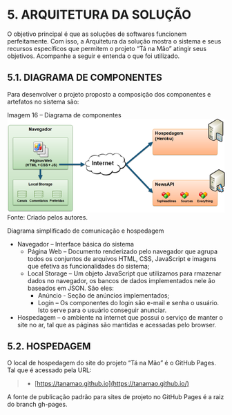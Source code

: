 # 5. ARQUITETURA DA SOLUÇÃO

O objetivo principal é que as soluções de softwares funcionem perfeitamente. Com isso, a Arquitetura da solução mostra o sistema e seus recursos específicos que permitem o projeto “Tá na Mão” atingir seus objetivos. Acompanhe a seguir e entenda o que foi utilizado.

## 5.1. DIAGRAMA DE COMPONENTES

Para desenvolver o projeto proposto a composição dos componentes e artefatos no sistema são:

Imagem 16 – Diagrama de componentes
![Diagrama de componentes](img/componentes.png)
Fonte: Criado pelos autores.

Diagrama simplificado de comunicação e hospedagem

- Navegador – Interface básica do sistema
  - Página Web – Documento renderizado pelo navegador que agrupa todos os conjuntos de arquivos HTML, CSS, JavaScript e imagens que efetiva as funcionalidades do sistema;
  - Local Storage – Um objeto JavaScript que utilizamos para rmazenar dados no navegador, os bancos de dados implementados nele ão baseados em JSON. São eles:
    - Anúncio - Seção de anúncios implementados;
    - Login – Os componentes do login são e-mail e senha o usuário. Isto serve para o usuário conseguir anunciar.
- Hospedagem – o ambiente na internet que possui o serviço de manter o site no ar, tal que as páginas são mantidas e acessadas pelo browser.

## 5.2. HOSPEDAGEM

O local de hospedagem do site do projeto “Tá na Mão” é o GitHub Pages. Tal que é acessado pela URL:

> - [https://tanamao.github.io](https://tanamao.github.io/)

A fonte de publicação padrão para sites de projeto no GitHub Pages é a raiz do branch gh-pages.

